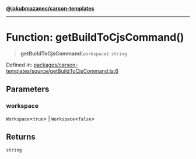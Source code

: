 [**@jakubmazanec/carson-templates**](../README.md)

---

# Function: getBuildToCjsCommand()

> **getBuildToCjsCommand**(`workspace`): `string`

Defined in:
[packages/carson-templates/source/getBuildToCjsCommand.ts:6](https://github.com/jakubmazanec/tools/blob/6fe16df773d5da14c29261ea934e72b3f99fabb7/packages/carson-templates/source/getBuildToCjsCommand.ts#L6)

## Parameters

### workspace

`Workspace`\<`true`\> | `Workspace`\<`false`\>

## Returns

`string`
